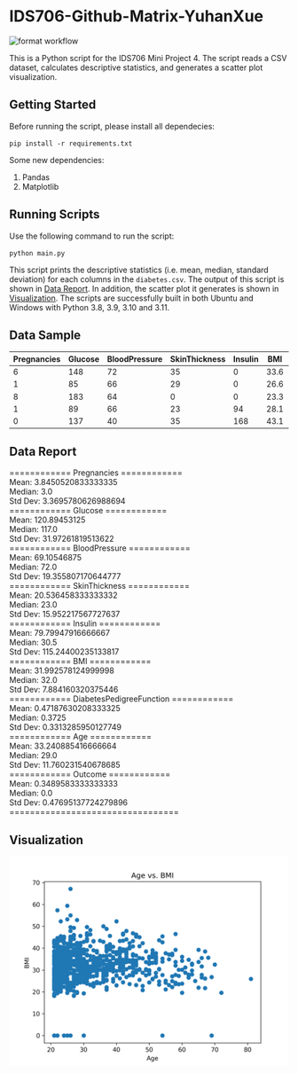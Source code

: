 # IDS706-Github-Matrix-YuhanXue

![format workflow](https://github.com/nogibjj/IDS706-Github-Matrix-YuhanXue/actions/workflows/cicd.yml/badge.svg)

This is a Python script for the IDS706 Mini Project 4. The script reads a CSV dataset, calculates descriptive statistics, and generates a scatter plot visualization.

## Getting Started
Before running the script, please install all dependecies:
```
pip install -r requirements.txt
```
Some new dependencies:
1. Pandas
2. Matplotlib

## Running Scripts
Use the following command to run the script:
```
python main.py
```
This script prints the descriptive statistics (i.e. mean, median, standard deviation) for each columns in the `diabetes.csv`. The output of this script is shown in [Data Report](#data-report). In addition, the scatter plot it generates is shown in [Visualization](#visualization). The scripts are successfully built in both Ubuntu and Windows with Python 3.8, 3.9, 3.10 and 3.11.


## Data Sample
| Pregnancies | Glucose | BloodPressure | SkinThickness | Insulin | BMI | DiabetesPedigreeFunction | Age | Outcome |
| ----------- | ------- | ------------- | ------------- | ------- | --- | ------------------------ | --- | ------- |
| 6           | 148     | 72            | 35            | 0       | 33.6| 0.627                    | 50  | 1       |
| 1           | 85      | 66            | 29            | 0       | 26.6| 0.351                    | 31  | 0       |
| 8           | 183     | 64            | 0             | 0       | 23.3| 0.672                    | 32  | 1       |
| 1           | 89      | 66            | 23            | 94      | 28.1| 0.167                    | 21  | 0       |
| 0           | 137     | 40            | 35            | 168     | 43.1| 0.288                    | 33  | 1       |


## Data Report
============ Pregnancies ============ <br>
Mean: 3.8450520833333335 <br>
Median: 3.0 <br>
Std Dev: 3.3695780626988694 <br>
============ Glucose ============ <br>
Mean: 120.89453125 <br>
Median: 117.0 <br>
Std Dev: 31.97261819513622 <br>
============ BloodPressure ============ <br>
Mean: 69.10546875 <br>
Median: 72.0 <br>
Std Dev: 19.355807170644777 <br>
============ SkinThickness ============ <br>
Mean: 20.536458333333332 <br>
Median: 23.0 <br>
Std Dev: 15.952217567727637 <br>
============ Insulin ============ <br>
Mean: 79.79947916666667 <br>
Median: 30.5 <br>
Std Dev: 115.24400235133817 <br>
============ BMI ============ <br>
Mean: 31.992578124999998 <br>
Median: 32.0 <br>
Std Dev: 7.884160320375446 <br>
============ DiabetesPedigreeFunction ============ <br>
Mean: 0.47187630208333325 <br>
Median: 0.3725 <br>
Std Dev: 0.3313285950127749 <br>
============ Age ============ <br>
Mean: 33.240885416666664 <br>
Median: 29.0 <br>
Std Dev: 11.760231540678685 <br>
============ Outcome ============ <br>
Mean: 0.3489583333333333 <br>
Median: 0.0 <br>
Std Dev: 0.47695137724279896 <br>
\=================================


## Visualization
![alt text](Age_vs_BMI.png "Age vs. BMI")

